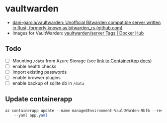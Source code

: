# vaultwarden

* [dani-garcia/vaultwarden: Unofficial Bitwarden compatible server written in Rust, formerly known as bitwarden_rs (github.com)](https://github.com/dani-garcia/vaultwarden)
* Images for VaultWarden:  [vaultwarden/server Tags | Docker Hub](https://hub.docker.com/r/vaultwarden/server/tags)


## Todo

* [ ] Mounting `/data` from Azure Storage (see [link to ContainerApp docs](https://docs.microsoft.com/en-us/azure/container-apps/storage-mounts?pivots=aca-cli#configuration-1))
* [ ] enable health checks
* [ ] Import existing passwords
* [ ] enable browser plugins
* [ ] enable backup of sqlite db in `/data`

## Update containerapp

```ps1
az containerapp update --name managedEnvironment-VaultWarden-9bfb --resource-group VaultWarden \
    --yaml app.yaml
```
